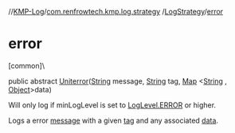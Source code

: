 //[KMP-Log](../../../index.md)/[com.renfrowtech.kmp.log.strategy](../index.md)
/[LogStrategy](index.md)/[error](error.md)

# error

[common]\

public
abstract [Unit](https://kotlinlang.org/api/latest/jvm/stdlib/kotlin/-unit/index.html)[error](error.md)([String](https://developer.android.com/reference/kotlin/java/lang/String.html)
message, [String](https://developer.android.com/reference/kotlin/java/lang/String.html)
tag, [Map](https://developer.android.com/reference/kotlin/java/util/Map.html)
&lt;[String](https://developer.android.com/reference/kotlin/java/lang/String.html)
, [Object](https://developer.android.com/reference/kotlin/java/lang/Object.html)&gt;data)

Will only log if minLogLevel is set
to [LogLevel.ERROR](../../com.renfrowtech.kmp.log/-log-level/-e-r-r-o-r/index.md) or higher.

Logs a error [message](error.md) with a given [tag](error.md) and any associated [data](error.md).
